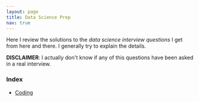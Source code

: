 ```yaml
---
layout: page
title: Data Science Prep
nav: true
---
```

Here I review the solutions to the *data science interview questions* I get from here and there. I generally try to explain the details.

**DISCLAIMER**: I actually don't know if any of this questions have been asked in a real interview.

### Index
* [Coding](pyro-models/basic-examples.html)
